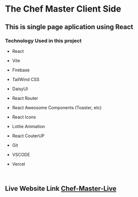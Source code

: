 # The Chef Master Client Side

## This is single page aplication using React

### Technology Used in this project

- React
- Vite
- Firebase
- TailWind CSS
- DaisyUI
- React Router
- React Aweosome Components (Toaster, etc)
- React Icons
- Lottie Animation
- React CouterUP
- Git
- VSCODE
- Vercel

  <br>

## Live Website Link [Chef-Master-Live]('fb.com/imransarker.web')
